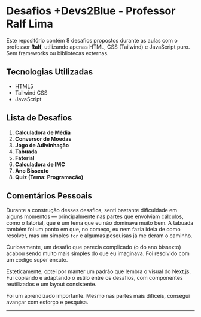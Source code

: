 # Desafios +Devs2Blue - Professor Ralf Lima

Este repositório contém 8 desafios propostos durante as aulas com o professor **Ralf**, utilizando apenas HTML, CSS (Tailwind) e JavaScript puro. Sem frameworks ou bibliotecas externas.

## Tecnologias Utilizadas
- HTML5
- Tailwind CSS
- JavaScript

## Lista de Desafios
1. **Calculadora de Média**
2. **Conversor de Moedas**
3. **Jogo de Adivinhação**
4. **Tabuada**
5. **Fatorial**
6. **Calculadora de IMC**
7. **Ano Bissexto**
8. **Quiz (Tema: Programação)**

## Comentários Pessoais

Durante a construção desses desafios, senti bastante dificuldade em alguns momentos — principalmente nas partes que envolviam cálculos, como o fatorial, que é um tema que eu não dominava muito bem. A tabuada também foi um ponto em que, no começo, eu nem fazia ideia de como resolver, mas um simples `for` e algumas pesquisas já me deram o caminho.

Curiosamente, um desafio que parecia complicado (o do ano bissexto) acabou sendo muito mais simples do que eu imaginava. Foi resolvido com um código super enxuto.

Esteticamente, optei por manter um padrão que lembra o visual do Next.js. Fui copiando e adaptando o estilo entre os desafios, com componentes reutilizados e um layout consistente.

Foi um aprendizado importante. Mesmo nas partes mais difíceis, consegui avançar com esforço e pesquisa.

---

